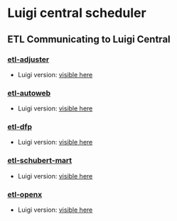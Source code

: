 # Luigi central scheduler

## ETL Communicating to Luigi Central

### [etl-adjuster](https://github.com/OAODEV/etl-adjuster)
* Luigi version: [visible here](https://github.com/OAODEV/etl-adjuster/blob/master/Dockerfile#L14)

### [etl-autoweb](https://github.com/OAODEV/etl-autoweb)
* Luigi version: [visible here](https://github.com/OAODEV/etl-autoweb/blob/master/Dockerfile#L14)

### [etl-dfp](https://github.com/OAODEV/etl-dfp)
* Luigi version: [visible here](https://github.com/OAODEV/etl-dfp/blob/master/requirements.txt#L3)

### [etl-schubert-mart](https://github.com/OAODEV/etl-schubert-mart)
* Luigi version: [visible here](https://github.com/OAODEV/etl-schubert-mart/blob/master/Dockerfile#L15)

### [etl-openx](https://github.com/OAODEV/etl-openx)
* Luigi version: [visible here](https://github.com/OAODEV/etl-openx/blob/master/Dockerfile#L15)
